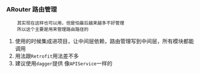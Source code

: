 ### ARouter 路由管理

```
    其实现在这样也可以用，但是怕最后越来越多不好管理
    所以这个主要是用来管理路由路径的
```

1. 使用的时候集成进项目，让中间层依赖，路由管理写到中间层，所有模块都能调用
2. 用法跟`Retrofit`用法差不多
3. 建议使用`dagger`提供 像`APIService`一样的
